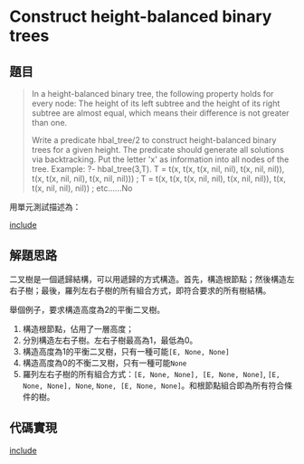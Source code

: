 # Construct height-balanced binary trees

## 題目

>In a height-balanced binary tree, the following property holds for every node: The height of its left subtree and the height of its right subtree are almost equal, which means their difference is not greater than one.
>
>Write a predicate hbal_tree/2 to construct height-balanced binary trees for a given height. The predicate should generate all solutions via backtracking. Put the letter 'x' as information into all nodes of the tree.
>Example:
>?- hbal_tree(3,T).
>T = t(x, t(x, t(x, nil, nil), t(x, nil, nil)), t(x, t(x, nil, nil), t(x, nil, nil))) ;
>T = t(x, t(x, t(x, nil, nil), t(x, nil, nil)), t(x, t(x, nil, nil), nil)) ;
>etc......No

用單元測試描述為：

[include](../../../tests/btree/p406_test.py)

## 解題思路

二叉樹是一個遞歸結構，可以用遞歸的方式構造。首先，構造根節點；然後構造左右子樹；最後，羅列左右子樹的所有組合方式，即符合要求的所有樹結構。

舉個例子，要求構造高度為2的平衡二叉樹。

1. 構造根節點，佔用了一層高度；
2. 分別構造左右子樹。左右子樹最高為1，最低為0。
3. 構造高度為1的平衡二叉樹，只有一種可能`[E, None, None]`
4. 構造高度為0的不衡二叉樹，只有一種可能`None`
5. 羅列左右子樹的所有組合方式：`[E, None, None], [E, None, None]`, `[E, None, None], None`, `None, [E, None, None]`。和根節點組合即為所有符合條件的樹。

## 代碼實現

[include](../../../python99/btree/p406.py)

